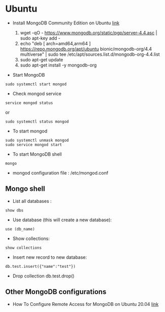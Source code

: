 # Ubuntu

- Install MongoDB Community Edition on Ubuntu [link](https://docs.mongodb.com/manual/tutorial/install-mongodb-on-ubuntu/)
  1. wget -qO - https://www.mongodb.org/static/pgp/server-4.4.asc | sudo apt-key add -
  2. echo "deb [ arch=amd64,arm64 ] https://repo.mongodb.org/apt/ubuntu bionic/mongodb-org/4.4 multiverse" | sudo tee /etc/apt/sources.list.d/mongodb-org-4.4.list
  3. sudo apt-get update
  4. sudo apt-get install -y mongodb-org

- Start MongoDB
~~~~
sudo systemctl start mongod
~~~~

- Check mongod service
~~~~
service mongod status
~~~~
or
~~~~
sudo systemctl status mongod
~~~~


- To start mongod
~~~~
sudo systemctl unmask mongod
sudo service mongod start
~~~~

- To start MongoDB shell
~~~~
mongo
~~~~

- mongod configuration file : /etc/mongod.conf

## Mongo shell 
- List all databases : 
~~~~
show dbs
~~~~

- Use database (this will create a new database): 
~~~~
use (db_name)
~~~~

- Show collections: 
~~~~
show collections
~~~~

- Insert new record to new database: 
~~~~
db.test.insert({"name":"test"})
~~~~

- Drop collection
db.test.drop()

## Other MongoDB configurations
- How To Configure Remote Access for MongoDB on Ubuntu 20.04
  [link](https://www.digitalocean.com/community/tutorials/how-to-configure-remote-access-for-mongodb-on-ubuntu-20-04)
